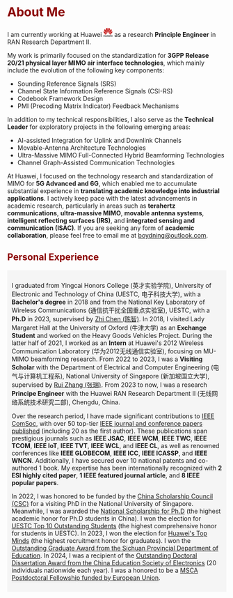 <h1 style="color: darkred;">About Me</h1>

I am currently working at Huawei <img src='./images/huawei.png' style='width: 1.5em;'> as a research **Principle Engineer** in RAN Research Department II. 

My work is primarily focused on the standardization for **3GPP Release 20/21 physical layer MIMO air interface technologies**, which mainly include the evolution of the following key components:

- Sounding Reference Signals (SRS)
- Channel State Information Reference Signals (CSI-RS)
- Codebook Framework Design
- PMI (Precoding Matrix Indicator) Feedback Mechanisms

In addition to my technical responsibilities, I also serve as the **Technical Leader** for exploratory projects in the following emerging areas:

- AI-assisted Integration for Uplink and Downlink Channels
- Movable-Antenna Architecture Technologies
- Ultra-Massive MIMO Full-Connected Hybrid Beamforming Technologies
- Channel Graph-Assisted Communication Technologies

At Huawei, I focused on the technology research and standardization of MIMO for **5G Advanced and 6G**, which enabled me to accumulate substantial experience in **translating academic knowledge into industrial applications**. I actively keep pace with the latest advancements in academic research, particularly in areas such as **terahertz communications**, **ultra-massive MIMO**, **movable antenna systems**, **intelligent reflecting surfaces (IRS)**, and **integrated sensing and communication (ISAC)**. If you are seeking any form of **academic collaboration**, please feel free to email me at [boydning@outlook.com](mailto:boydning@outlook.com). 

<h2 style="color: darkred;">Personal Experience</h2>

<div style="background-color: #f5f5f5; padding: 10px;">
  
I graduated from Yingcai Honors College (英才实验学院), University of Electronic and Technology of China (UESTC, 电子科技大学), with a **Bachelor's degree** in 2018 and from the National Key Laboratory of Wireless Communications (通信抗干扰全国重点实验室), UESTC, with a **Ph.D** in 2023, supervised by [Zhi Chen (陈智)](https://scholar.google.com.hk/citations?hl=en&user=wnGtLtsAAAAJ). In 2018, I visited Lady Margaret Hall at the University of Oxford (牛津大学) as an **Exchange Student** and worked on the Heavy Goods Vehicles Project. During the latter half of 2021, I worked as an **Intern** at Huawei's 2012 Wireless Communication Laboratory (华为2012无线通信实验室), focusing on MU-MIMO beamforming research. From 2022 to 2023, I was a **Visiting Scholar** with the Department of Electrical and Computer Engineering (电气与计算机工程系), National University of Singapore (新加坡国立大学), supervised by [Rui Zhang (张瑞)](https://scholar.google.com.hk/citations?hl=en&user=yoJqPIkAAAAJ). From 2023 to now,  I was a research **Principe Engineer** with the Huawei RAN Research Department II (无线网络系统技术研究二部), Chengdu, China.

Over the research period, I have made significant contributions to [IEEE ComSoc](https://www.comsoc.org/), with over 50 top-tier [IEEE journal and conference papers published](https://ieeexplore.ieee.org/author/37086638264) (including 20 as the first author). These publications span prestigious journals such as **IEEE JSAC**, **IEEE WCM**, **IEEE TWC**, **IEEE TCOM**, **IEEE IoT**, **IEEE TVT**, **IEEE WCL**, and **IEEE CL**, as well as renowned conferences like **IEEE GLOBECOM**, **IEEE ICC**, **IEEE ICASSP**, and **IEEE WNCN**. Additionally, I have secured over 10 national patents and co-authored 1 book. My expertise has been internationally recognized with **2 ESI highly cited paper**, **1 IEEE featured journal article**, and **8 IEEE popular papers**. 

In 2022, I was honored to be funded by the [China Scholarship Council (CSC)](https://www.chinesescholarshipcouncil.com/) for a visiting PhD in the National University of Singapore. Meanwhile, I was awarded the [National Scholarship for Ph.D](http://www.moe.gov.cn/jyb_xwfb/xw_zt/moe_357/jyzt_2015nztzl/2015_zt06/15zt06_gxzzzc/gxzz_yjs/201508/t20150810_199224.html) (the highest academic honor for Ph.D students in China). I won the election for [UESTC Top 10 Outstanding Students](https://baike.baidu.com/item/%E6%88%90%E7%94%B5%E6%9D%B0%E5%87%BA%E5%AD%A6%E7%94%9F/2717449) (the highest comprehensive honor for students in UESTC). In 2023, I won the election for [Huawei's Top Minds](https://career.huawei.com/reccampportal/portal5/topminds.html) (the highest recruitment honor for graduates). I won the [Outstanding Graduate Award from the Sichuan Provincial Department of Education](https://edu.sc.gov.cn/scedu/cjhfwjk/2023/3/3/cb2ff303cf1b474e86d4eeb460f87597.shtml). In 2024, I was a recipient of the [Outstanding Doctoral Dissertation Award from the China Education Society of Electronics](https://cese.xidian.edu.cn/info/1003/1495.htm) (20 individuals nationwide each year). I was a honored to be a [MSCA Postdoctoral Fellowship funded by European Union](https://marie-sklodowska-curie-actions.ec.europa.eu/actions/postdoctoral-fellowships).

</div>
